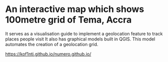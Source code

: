 # An interactive map which shows 100metre grid of Tema, Accra
 It serves as a visualisation guide to implement a geolocation feature to track places people visit
It also has graphical models built in QGIS. This model automates the creation of a geolocation grid.


https://kof1nti.github.io/numero.github.io/
